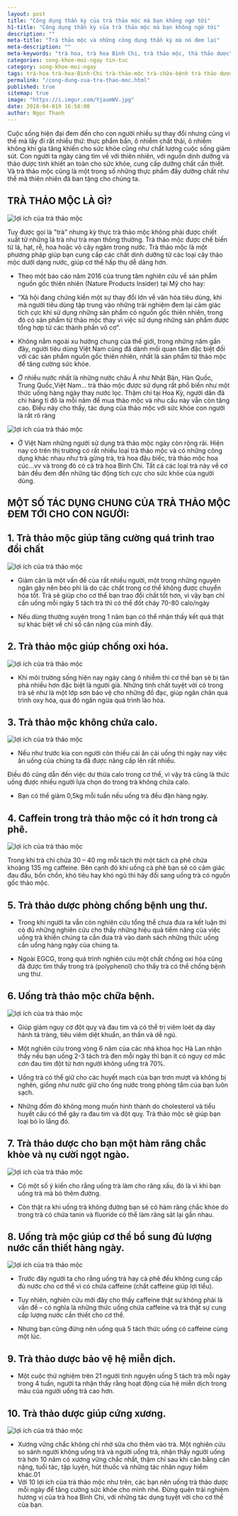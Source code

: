 ```yaml
---
layout: post
title: "Công dụng thần kỳ của trà thảo mộc mà bạn không ngờ tới"
h1-title: "Công dụng thần kỳ của trà thảo mộc mà bạn không ngờ tới"
description: ""
meta-title: "Trà thảo mộc và những công dụng thần kỳ mà nó đem lại"
meta-description: ""
meta-keywords: "trà hoa, trà hoa Bình Chi, trà thảo mộc, thà thảo dược"
categories: song-khoe-moi-ngay tin-tuc
category: song-khoe-moi-ngay
tags: trà-hoa trà-hoa-Bình-Chi trà-thảo-mộc trà-chữa-bệnh trà thảo dược
permalink: "/cong-dung-cua-tra-thao-moc.html"
published: true
sitemap: true
image: "https://i.imgur.com/YjaumWV.jpg"
date: 2018-04-019 16:50:00
author: Ngọc Thanh
---
```


Cuộc sống hiện đại đem đến cho con người nhiều sự thay đổi nhưng cũng vì thế mà lấy đi rất nhiều thứ: thực phẩm bẩn, ô nhiễm chất thải, ô nhiễm không khí gia tăng khiến cho sức khỏe cũng như chất lượng cuộc sống giảm sút. Con người ta ngày càng tìm về với thiên nhiên, với nguồn dinh dưỡng và thảo dược tinh khiết an toàn cho sức khỏe, cung cấp dưỡng chất cần thiết. Và trà thảo mộc cũng là một trong số những thực phẩm đầy dưỡng chất như thế mà thiên nhiên đã ban tặng cho chúng ta.

## TRÀ THẢO MỘC LÀ GÌ?

<img  src="https://i.imgur.com/G96rc5H.jpg" alt="lợi ích của trà thảo mộc" class="image_fade responsive-img lazy">

Tuy được gọi là "trà" nhưng kỳ thực trà thảo mộc không phải được chiết xuất từ những lá trà như trà mạn thông thường. Trà thảo mộc được chế biến từ lá, hạt, rễ, hoa hoặc vỏ cây ngâm trong nước. Trà thảo mộc là một phương pháp giúp bạn cung cấp các chất dinh dưỡng từ các loại cây thảo mộc dưới dạng nước, giúp cơ thể hấp thụ dễ dàng hơn.

- Theo một báo cáo năm 2016 của trung tâm nghiên cứu về sản phẩm nguồn gốc thiên nhiên (Nature Products Insider) tại Mỹ cho hay:

- “Xã hội đang chứng kiến một sự thay đổi lớn về văn hóa tiêu dùng, khi mà người tiêu dùng tập trung vào những trải nghiệm đem lại cảm giác tích cực khi sử dụng những sản phẩm có nguồn gốc thiên nhiên, trong đó có sản phẩm từ thảo mộc thay vì việc sử dụng những sản phẩm được tổng hợp từ các thành phần vô cơ”.

- Không nằm ngoài xu hướng chung của thế giới, trong những năm gần đây, người tiêu dùng Việt Nam cũng đã dành mối quan tâm đặc biệt đối với các sản phẩm nguồn gốc thiên nhiên, nhất là sản phẩm từ thảo mộc để tăng cường sức khỏe.

- Ở nhiều nước nhất là những nước châu Á như Nhật Bản, Hàn Quốc, Trung Quốc,Việt Nam… trà thảo mộc được sử dụng rất phổ biến như một thức uống hàng ngày thay nước lọc. Thậm chí tại Hoa Kỳ, người dân đã chi hàng tỉ đô la mỗi năm để mua thảo mộc và nhu cầu này vẫn còn tăng cao. Điều này cho thấy, tác dụng của thảo mộc với sức khỏe con người là rất rõ ràng

<img  src="https://i.imgur.com/G96rc5H.jpg" alt="lợi ích của trà thảo mộc" class="image_fade responsive-img lazy">

- Ở Việt Nam những người sử dụng trà thảo mộc ngày còn rộng rãi. Hiện nay có trên thị trường có rất nhiều loại trà thảo mộc và có những công dụng khác nhau như trà gừng trà, trà hoa đậu biếc, trà thảo mộc hoa cúc...vv và trong đó có cả trà hoa Bình Chi. Tất cả các loại trà này về cơ bản đều đem đến những tác động tích cực cho sức khỏe của người dùng.

## MỘT SỐ TÁC DỤNG CHUNG CỦA TRÀ THẢO MỘC ĐEM TỚI CHO CON NGƯỜI:

## 1. Trà thảo mộc giúp tăng cường quá trình trao đổi chất

<img  src="https://i.imgur.com/krHHjua.jpg" alt="lợi ích của trà thảo mộc" class="image_fade responsive-img lazy">

- Giảm cân là một vấn đề của rất nhiều người, một trong những nguyên ngân gây nên béo phì là do các chất trong cơ thể không được chuyển hóa tốt. Trà sẽ giúp cho cơ thể bạn trao đổi chất tốt hơn, vì vậy bạn chỉ cần uống mỗi ngày 5 tách trà thì có thể đốt cháy 70-80 calo/ngày

- Nếu dùng thường xuyên trong 1 năm bạn có thể nhận thấy kết quả thật sự khác biệt về chỉ số cân nặng của mình đấy.

## 2. Trà thảo mộc giúp chống oxi hóa.

<img  src="https://i.imgur.com/rRsiR3y.jpg" alt="lợi ích của trà thảo mộc" class="image_fade responsive-img lazy">

- Khi môi trường sống hiện nay ngày càng ô nhiễm thì cơ thể bạn sẽ bị tàn phá nhiều hơn đặc biệt là người già. Những tinh chất tuyệt vời có trong trà sẽ như là một lớp sơn bảo vệ cho những đồ đạc, giúp ngăn chăn quá trình oxy hóa, qua đó ngăn ngừa quá trình lão hóa.

## 3. Trà thảo mộc không chứa calo.

<img  src="https://i.imgur.com/NcsLJ8f.jpg" alt="lợi ích của trà thảo mộc" class="image_fade responsive-img lazy">

- Nếu như trước kia con người còn thiếu cái ăn cái uống thì ngày nay việc ăn uống của chúng ta đã được nâng cấp lên rất nhiều.

Điều đó cũng dẫn đến việc dư thừa calo trong cơ thể, vì vậy trà cũng là thức uống được nhiều người lựa chọn do trong trà không chứa calo.

- Bạn có thể giảm 0,5kg mỗi tuần nếu uống trà đều đặn hàng ngày.

## 4. Caffein trong trà thảo mộc có ít hơn trong cà phê.

<img  src="https://i.imgur.com/bzBvE2z.jpg" alt="lợi ích của trà thảo mộc" class="image_fade responsive-img lazy">

Trong khi trà chỉ chứa 30 – 40 mg mỗi tách thì một tách cà phê chứa khoảng 135 mg caffeine. Bên cạnh đó khi uống cà phê bạn sẽ có cảm giác đau đầu, bồn chồn, khó tiêu hay khó ngủ thì hãy đổi sang uống trà có nguồn gốc thảo mộc.

## 5. Trà thảo dược phòng chống bệnh ung thư.

- Trong khi người ta vẫn còn nghiên cứu tổng thể chưa đưa ra kết luận thì có đủ những nghiên cứu cho thấy những hiệu quả tiềm năng của việc uống trà khiến chúng ta cần đưa trà vào danh sách những thức uống cần uống hàng ngày của chúng ta.

- Ngoài EGCG, trong quá trình nghiên cứu một chất chống oxi hóa cũng đã được tìm thấy trong trà (polyphenol) cho thấy trà có thể chống bệnh ung thư.

## 6. Uống trà thảo mộc chữa bệnh.

<img  src="https://i.imgur.com/hYmgcgd.jpg" alt="lợi ích của trà thảo mộc" class="image_fade responsive-img lazy">

- Giúp giảm nguy cơ đột quỵ và đau tim và có thể trị viêm loét dạ dày hành tá tràng, tiêu viêm diệt khuẩn, an thần và dễ ngủ.

- Một nghiên cứu trong vòng 6 năm của các nhà khoa học Hà Lan nhận thấy nếu bạn uống 2-3 tách trà đen mỗi ngày thì bạn ít có nguy cơ mắc cơn đau tim đột tử hơn người không uống trà 70%.

- Uống trà có thể giữ cho các huyết mạch của bạn trơn mượt và không bị nghẽn, giống như nước giữ cho ống nước trong phòng tắm của bạn luôn sạch.

- Những đốm đỏ không mong muốn hình thành do cholesterol và tiểu huyết cầu có thể gây ra đau tim và đột quỵ. Trà thảo mộc sẽ giúp bạn loại bỏ lo lắng đó.

## 7. Trà thảo dược cho bạn một hàm răng chắc khòe và nụ cười ngọt ngào.

<img  src="https://i.imgur.com/G96rc5H.jpg" alt="lợi ích của trà thảo mộc" class="image_fade responsive-img lazy">

- Có một số ý kiến cho rằng uống trà làm cho răng xấu, đó là vì khi bạn uống trà mà bỏ thêm đường.

- Còn thật ra khi uống trà không đường bạn sẽ có hàm răng chắc khỏe do trong trà có chứa tanin và fluoride có thể làm răng sát lại gần nhau.

## 8. Uống trà mộc giúp cơ thể bổ sung đủ lượng nước cần thiết hàng ngày.

<img  src="https://i.imgur.com/knYUFeW.jpg" alt="lợi ích của trà thảo mộc" class="image_fade responsive-img lazy">

- Trước đây người ta cho rằng uống trà hay cà phê đều không cung cấp đủ nước cho cơ thể vì có chứa caffeine (chất caffeine giúp lợi tiểu).

- Tuy nhiên, nghiên cứu mới đây cho thấy caffeine thật sự không phải là vấn đề – có nghĩa là những thức uống chứa caffeine và trà thật sự cung cấp lượng nước cần thiết cho cơ thể.

- Nhưng bạn cũng đừng nên uống quá 5 tách thức uống có caffeine cùng một lúc.

## 9. Trà thảo dược bảo vệ hệ miễn dịch.

- Một cuộc thử nghiệm trên 21 người tình nguyện uống 5 tách trà mỗi ngày trong 4 tuần, người ta nhận thấy rằng hoạt động của hệ miễn dịch trong máu của người uống trà cao hơn.

## 10. Trà thảo dược giúp cứng xương.

<img  src="https://i.imgur.com/jSmxhuL.jpg" alt="lợi ích của trà thảo mộc" class="image_fade responsive-img lazy">

- Xương vững chắc không chỉ nhờ sữa cho thêm vào trà. Một nghiên cứu so sánh người không uống trà và người uống trà, nhận thấy người uống trà hơn 10 năm có xương vững chắc nhất, thậm chí sau khi cân bằng cân nặng, tuổi tác, tập luyện, hút thuốc và những tác nhân nguy hiểm khác.01
- Với 10 lợi ích của trà thảo mộc như trên, các bạn nên uống trà thảo dược mỗi ngày để tăng cường sức khỏe cho mình nhé. 
Đừng quên trải nghiệm hương vị của trà hoa Bình Chi, với những tác dụng tuyệt vời cho cơ thể của bạn.

